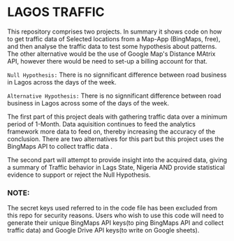 # LAGOS TRAFFIC

This repository comprises two projects. In summary it shows code on how to get traffic data of Selected locations from a Map-App (BingMaps, free), and then analyse the traffic data to test some hypothesis about patterns. The other alternative would be the use of Google Map's Distance MAtrix API, however there would be need to set-up a billing account for that.

```Null Hypothesis:```
There is no signnificant difference between road business in Lagos across the days of the week.

```Alternative Hypothesis:```
There is no signnificant difference between road business in Lagos across some of the days of the week.

The first part of this project deals with gathering traffic data over a minimum period of 1-Month. Data aquisition continues to feed the analytics framework more data to feed on, thereby increasing the accuracy of the conclusion. There are two alternatives for this part but this project uses the BingMaps API to collect traffic data .

The second part will attempt to provide insight into the acquired data, giving a summary of Traffic behavior in Lags State, Nigeria AND provide statistical evidence to support or reject the Null Hypothesis.

### NOTE:
The secret keys used referred to in the code file has been excluded from this repo for security reasons. Users who wish to use this code will need to generate their unique BingMaps API keys(to ping BingMaps API and collect traffic data) and Google Drive API keys(to write on Google sheets).
